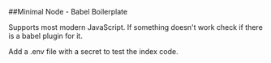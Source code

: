 ##Minimal Node - Babel Boilerplate

Supports most modern JavaScript. If something doesn't work check if there is a babel plugin for it. 

Add a .env file with a secret to test the index code. 
